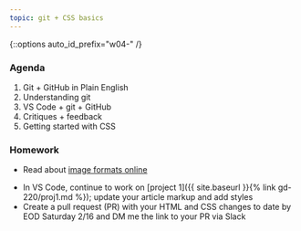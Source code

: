 ```yaml
---
topic: git + CSS basics
---
```


{::options auto_id_prefix="w04-" /}
<!-- {: .aside-wrapper}
<span class="highlighter">
[W04 Slides](files/w04.min.pdf){:target="_blank"} (PDF, 247 KB)
</span>
-->

### Agenda
1. Git + GitHub in Plain English
1. Understanding git
1. VS Code + git + GitHub
1. Critiques + feedback
1. Getting started with CSS

### Homework
- Read about [image formats online](https://www.webstyleguide.com/11-images.html)
<!-- - Read about [naming classes in CSS]() -->
- In VS Code, continue to work on [project 1]({{ site.baseurl }}{% link gd-220/proj1.md %}); update your article markup and add styles
- Create a pull request (PR) with your HTML and CSS changes to date by EOD Saturday 2/16 and DM me the link to your PR via Slack
